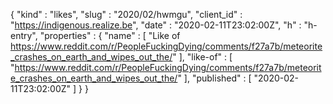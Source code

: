 {
  "kind" : "likes",
  "slug" : "2020/02/hwmgu",
  "client_id" : "https://indigenous.realize.be",
  "date" : "2020-02-11T23:02:00Z",
  "h" : "h-entry",
  "properties" : {
    "name" : [ "Like of https://www.reddit.com/r/PeopleFuckingDying/comments/f27a7b/meteorite_crashes_on_earth_and_wipes_out_the/" ],
    "like-of" : [ "https://www.reddit.com/r/PeopleFuckingDying/comments/f27a7b/meteorite_crashes_on_earth_and_wipes_out_the/" ],
    "published" : [ "2020-02-11T23:02:00Z" ]
  }
}

